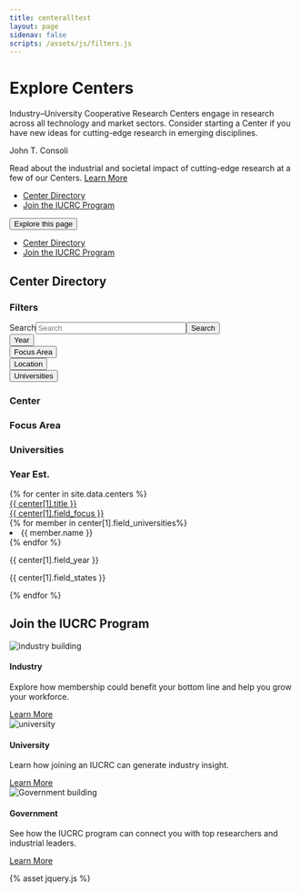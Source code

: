 ```yaml
---
title: centeralltest
layout: page
sidenav: false
scripts: /assets/js/filters.js
---
```


<div class="hero">
  <div id="interiorCarousel" class="carousel slide carousel--interior" data-ride="carousel" data-pause="false" data-interval="false">
    <div class="carousel-inner">
      <div class="carousel-item active">
        <div class="container">
          <div class="carousel__bg" style="background-image: url('/sites/default/files/2020-03/vr.jpg');"></div>
          <div class="carousel__content carousel__content--slant">
            <div class="carousel__text-cta">
              <h1>Explore Centers</h1>
              <p class="carousel__subtitle">Industry–University Cooperative Research Centers engage in research across all technology and market sectors. Consider starting a Center if you have new ideas for cutting-edge research in emerging disciplines.</p>
            </div>
          </div>
        </div>
        <div class="credit__wrapper">
          <p class="credit">John T. Consoli</p>
        </div>
      </div>
    </div>
  </div>
</div>
<div id="interiorCarouselText" class="carousel slide carousel--text carousel--interior" data-ride="carousel" data-pause="false" data-interval="false">
  <div class="carousel-inner">
    <div class="carousel-item active">
      <div class="container">
        <div class="carousel__content">
          <div class="carousel__text-cta">
            <p class="carousel__featured">               
              Read about the industrial and societal impact of cutting-edge research at a few of our Centers.
              <a class="usa-button btn-tertiary" href="/centers/achievements">Learn More</a>
            </p>
          </div>
        </div>
      </div>
    </div>
  </div>
</div>
<div class="stickybits-wrapper">
  <div class="secondary-nav" style="position: sticky;">
    <div class="container">
      <div class="secondary-nav__scrollspy">
        <ul class="nav">
          <li class="nav-item">
            <!-- INTEGRATOR: the href below should match that of the associated heading in the content block -->
            <a class="nav-link" href="#center-directory">Center Directory</a>
          </li>
          <li class="nav-item">
            <!-- INTEGRATOR: the href below should match that of the associated heading in the content block -->
            <a class="nav-link" href="#join-the-iucrc-program">Join the IUCRC Program</a>
          </li>
        </ul>
      </div>
      <div class="dropdown">
        <button class="dropdown-toggle" type="button" id="secondaryNavDropdown" data-toggle="dropdown" aria-haspopup="true" aria-expanded="false">Explore this page</button>
        <div class="dropdown-menu" aria-labelledby="secondaryNavDropdown">
          <ul class="nav">
            <li class="nav-item">
              <!-- INTEGRATOR: the href below should match that of the associated heading in the content block -->
              <a class="nav-link" href="#center-directory">Center Directory</a>
            </li>
            <li class="nav-item">
              <!-- INTEGRATOR: the href below should match that of the associated heading in the content block -->
              <a class="nav-link" href="#join-the-iucrc-program">Join the IUCRC Program</a>
            </li>
          </ul>
        </div>
      </div>
    </div>
  </div>
  <dir></dir>
  <div class="filters">
    <div class="container">
      <h2 id="center-directory"><span class="highlight">Center Directory</span></h2>
      <div class="filters__active">
        <ul>
        </ul>
      </div>
      <div class="row filters__row">
        <div class="col-12 col-lg-3">
          <div class="filters__sidebar">
            <form class=" ">
              <h3>Filters</h3>
              <div class=" usa-label">
                <div class="usa-search usa-search--small" role="search"><label class="usa-sr-only" for="search-field-small">Search</label><input type="text" id="search-fulltext" name="search_api_fulltext" value="" size="30" maxlength="128" class=" usa-input" placeholder="Search"><button class="usa-button" type="submit"><span class="usa-sr-only">Search</span></button></div>
              </div>
              <div class="usa-accordion">
                <div class="filters__section">
                  <button class="usa-accordion__button" aria-expanded="false" aria-controls="section2">Year</button>
                  <div class="usa-accordion__content" id="section2" hidden="">
                    <div class=" usa-label after">
                      <label for="edit-field-year" class="usa-label control-label">After</label>
                      <input type="text" id="edit-field-year" name="field_year" value="" size="30" maxlength="128" class=" usa-input">
                    </div>
                    <div class=" usa-label before">
                      <label for="edit-field-year-1" class="usa-label control-label">Before</label>
                      <input  type="text" id="edit-field-year-1" name="field_year_1" value="" size="30" maxlength="128" class=" usa-input">
                    </div>
                  </div>
                </div>
              </div>
              <div class="usa-accordion">
                <div class="filters__section">
                  <button class="usa-accordion__button" aria-expanded="false" aria-controls="section4">Focus Area</button>
                  <div class="usa-accordion__content usa-accordion__content--scrollable" id="section4" hidden="">
                    <fieldset data-drupal-selector="edit-field-focus" id="edit-field-focus--wrapper" class="fieldgroup      usa-fieldset">
                      <legend class="usa-legend">
                        <span class="usa-sr-only fieldset-legend">Focus</span>
                      </legend>
                      <div class="fieldset-wrapper">
                        <div id="edit-field-focus" class=" "><div class="">
                          <div class=" usa-label      checkbox">
                            <input data-drupal-selector="edit-field-focus-1" type="checkbox" id="edit-field-focus-1" name="field_focus[1]" value="1" class=" usa-checkbox__input advanced-electronics">
                            <label for="edit-field-focus-1" class="usa-checkbox__label control-label option">Advanced Electronics</label>
                          </div>
                          <div class=" usa-label      checkbox">
                            <input data-drupal-selector="edit-field-focus-2" type="checkbox" id="edit-field-focus-2" name="field_focus[2]" value="2" class=" usa-checkbox__input advanced-manufacturing">
                            <label for="edit-field-focus-2" class="usa-checkbox__label control-label option">Advanced Manufacturing</label>
                          </div>
                          <div class=" usa-label      checkbox">
                            <input data-drupal-selector="edit-field-focus-3" type="checkbox" id="edit-field-focus-3" name="field_focus[3]" value="3" class=" usa-checkbox__input advanced-materials">
                            <label for="edit-field-focus-3" class="usa-checkbox__label control-label option">Advanced Materials</label>
                          </div>
                          <div class=" usa-label      checkbox">
                            <input data-drupal-selector="edit-field-focus-4" type="checkbox" id="edit-field-focus-4" name="field_focus[4]" value="4" class=" usa-checkbox__input biotechnology">
                            <label for="edit-field-focus-4" class="usa-checkbox__label control-label option">Biotechnology</label>
                          </div>
                          <div class=" usa-label      checkbox">
                            <input data-drupal-selector="edit-field-focus-5" type="checkbox" id="edit-field-focus-5" name="field_focus[5]" value="5" class=" usa-checkbox__input civil-infrastructure-systems">
                            <label for="edit-field-focus-5" class="usa-checkbox__label control-label option">Civil Infrastructure Systems</label>
                          </div>
                          <div class=" usa-label      checkbox">
                            <input data-drupal-selector="edit-field-focus-6" type="checkbox" id="edit-field-focus-6" name="field_focus[6]" value="6" class=" usa-checkbox__input energy-and-environment">
                            <label for="edit-field-focus-6" class="usa-checkbox__label control-label option">Energy and Environment</label>
                          </div>
                          <div class=" usa-label      checkbox">
                            <input data-drupal-selector="edit-field-focus-7" type="checkbox" id="edit-field-focus-7" name="field_focus[7]" value="7" class=" usa-checkbox__input health-and-safety">
                            <label for="edit-field-focus-7" class="usa-checkbox__label control-label option">Health and Safety</label>
                          </div>
                          <div class=" usa-label      checkbox">
                            <input data-drupal-selector="edit-field-focus-8" type="checkbox" id="edit-field-focus-8" name="field_focus[8]" value="8" class=" usa-checkbox__input in,-communication-and-computing">
                            <label for="edit-field-focus-8" class="usa-checkbox__label control-label option">In, Communication and Computing</label>
                          </div>
                          <div class=" usa-label      checkbox">
                            <input data-drupal-selector="edit-field-focus-9" type="checkbox" id="edit-field-focus-9" name="field_focus[9]" value="9" class=" usa-checkbox__input sensing-and-in">
                            <label for="edit-field-focus-9" class="usa-checkbox__label control-label option">Sensing and In Systems</label>
                          </div>
                          <div class=" usa-label      checkbox">
                            <input data-drupal-selector="edit-field-focus-10" type="checkbox" id="edit-field-focus-10" name="field_focus[10]" value="10" class=" usa-checkbox__input system-design-and-simulation">
                            <label for="edit-field-focus-10" class="usa-checkbox__label control-label option">System Design and Simulation</label>
                          </div>
                        </div>
                      </div>
                    </div>
                  </fieldset>
                </div>
              </div>
            </div>
            <div class="usa-accordion">
              <div class="filters__section">
                <button class="usa-accordion__button" aria-expanded="false" aria-controls="section5">Location</button>
                <div class="usa-accordion__content usa-accordion__content--scrollable" id="section5" hidden="">
                  <fieldset data-drupal-selector="edit-field-states" id="edit-field-states--wrapper" class="fieldgroup      usa-fieldset">
                    <legend class="usa-legend">
                      <span class="usa-sr-only fieldset-legend">States</span>
                    </legend>
                    <div class="fieldset-wrapper">
                      <div id="edit-field-states" class=" "><div class="">
                        <div class=" usa-label      checkbox">
                          <input data-drupal-selector="edit-field-states-280" type="checkbox" id="edit-field-states-280" name="field_states[280]" value="280" class=" usa-checkbox__input ak">
                          <label for="edit-field-states-280" class="usa-checkbox__label control-label option">AK</label>
                        </div>
                        <div class=" usa-label      checkbox">
                          <input data-drupal-selector="edit-field-states-229" type="checkbox" id="edit-field-states-229" name="field_states[229]" value="229" class=" usa-checkbox__input al">
                          <label for="edit-field-states-229" class="usa-checkbox__label control-label option">AL</label>
                        </div>
                        <div class=" usa-label      checkbox">
                          <input data-drupal-selector="edit-field-states-281" type="checkbox" id="edit-field-states-281" name="field_states[281]" value="281" class=" usa-checkbox__input ar">
                          <label for="edit-field-states-281" class="usa-checkbox__label control-label option">AR</label>
                        </div>
                        <div class=" usa-label      checkbox">
                          <input data-drupal-selector="edit-field-states-231" type="checkbox" id="edit-field-states-231" name="field_states[231]" value="231" class=" usa-checkbox__input az">
                          <label for="edit-field-states-231" class="usa-checkbox__label control-label option">AZ</label>
                        </div>
                        <div class=" usa-label      checkbox">
                          <input data-drupal-selector="edit-field-states-233" type="checkbox" id="edit-field-states-233" name="field_states[233]" value="233" class=" usa-checkbox__input ca">
                          <label for="edit-field-states-233" class="usa-checkbox__label control-label option">CA</label>
                        </div>
                        <div class=" usa-label      checkbox">
                          <input data-drupal-selector="edit-field-states-234" type="checkbox" id="edit-field-states-234" name="field_states[234]" value="234" class=" usa-checkbox__input co">
                          <label for="edit-field-states-234" class="usa-checkbox__label control-label option">CO</label>
                        </div>
                        <div class=" usa-label      checkbox">
                          <input data-drupal-selector="edit-field-states-282" type="checkbox" id="edit-field-states-282" name="field_states[282]" value="282" class=" usa-checkbox__input ct">
                          <label for="edit-field-states-282" class="usa-checkbox__label control-label option">CT</label>
                        </div>
                        <div class=" usa-label      checkbox">
                          <input data-drupal-selector="edit-field-states-283" type="checkbox" id="edit-field-states-283" name="field_states[283]" value="283" class=" usa-checkbox__input dc">
                          <label for="edit-field-states-283" class="usa-checkbox__label control-label option">DC</label>
                        </div>
                        <div class=" usa-label      checkbox">
                          <input data-drupal-selector="edit-field-states-236" type="checkbox" id="edit-field-states-236" name="field_states[236]" value="236" class=" usa-checkbox__input de">
                          <label for="edit-field-states-236" class="usa-checkbox__label control-label option">DE</label>
                        </div>
                        <div class=" usa-label      checkbox">
                          <input data-drupal-selector="edit-field-states-237" type="checkbox" id="edit-field-states-237" name="field_states[237]" value="237" class=" usa-checkbox__input fl">
                          <label for="edit-field-states-237" class="usa-checkbox__label control-label option">FL</label>
                        </div>
                        <div class=" usa-label      checkbox">
                          <input data-drupal-selector="edit-field-states-238" type="checkbox" id="edit-field-states-238" name="field_states[238]" value="238" class=" usa-checkbox__input ga">
                          <label for="edit-field-states-238" class="usa-checkbox__label control-label option">GA</label>
                        </div>
                        <div class=" usa-label      checkbox">
                          <input data-drupal-selector="edit-field-states-239" type="checkbox" id="edit-field-states-239" name="field_states[239]" value="239" class=" usa-checkbox__input hi">
                          <label for="edit-field-states-239" class="usa-checkbox__label control-label option">HI</label>
                        </div>
                        <div class=" usa-label      checkbox">
                          <input data-drupal-selector="edit-field-states-243" type="checkbox" id="edit-field-states-243" name="field_states[243]" value="243" class=" usa-checkbox__input ia">
                          <label for="edit-field-states-243" class="usa-checkbox__label control-label option">IA</label>
                        </div>
                        <div class=" usa-label      checkbox">
                          <input data-drupal-selector="edit-field-states-240" type="checkbox" id="edit-field-states-240" name="field_states[240]" value="240" class=" usa-checkbox__input id">
                          <label for="edit-field-states-240" class="usa-checkbox__label control-label option">ID</label>
                        </div>
                        <div class=" usa-label      checkbox">
                          <input data-drupal-selector="edit-field-states-241" type="checkbox" id="edit-field-states-241" name="field_states[241]" value="241" class=" usa-checkbox__input il">
                          <label for="edit-field-states-241" class="usa-checkbox__label control-label option">IL</label>
                        </div>
                        <div class=" usa-label      checkbox">
                          <input data-drupal-selector="edit-field-states-242" type="checkbox" id="edit-field-states-242" name="field_states[242]" value="242" class=" usa-checkbox__input in">
                          <label for="edit-field-states-242" class="usa-checkbox__label control-label option">IN</label>
                        </div>
                        <div class=" usa-label      checkbox">
                          <input data-drupal-selector="edit-field-states-244" type="checkbox" id="edit-field-states-244" name="field_states[244]" value="244" class=" usa-checkbox__input ks">
                          <label for="edit-field-states-244" class="usa-checkbox__label control-label option">KS</label>
                        </div>
                        <div class=" usa-label      checkbox">
                          <input data-drupal-selector="edit-field-states-245" type="checkbox" id="edit-field-states-245" name="field_states[245]" value="245" class=" usa-checkbox__input ky">
                          <label for="edit-field-states-245" class="usa-checkbox__label control-label option">KY</label>
                        </div>
                        <div class=" usa-label      checkbox">
                          <input data-drupal-selector="edit-field-states-246" type="checkbox" id="edit-field-states-246" name="field_states[246]" value="246" class=" usa-checkbox__input la">
                          <label for="edit-field-states-246" class="usa-checkbox__label control-label option">LA</label>
                        </div>
                        <div class=" usa-label      checkbox">
                          <input data-drupal-selector="edit-field-states-249" type="checkbox" id="edit-field-states-249" name="field_states[249]" value="249" class=" usa-checkbox__input ma">
                          <label for="edit-field-states-249" class="usa-checkbox__label control-label option">MA</label>
                        </div>
                        <div class=" usa-label      checkbox">
                          <input data-drupal-selector="edit-field-states-248" type="checkbox" id="edit-field-states-248" name="field_states[248]" value="248" class=" usa-checkbox__input md">
                          <label for="edit-field-states-248" class="usa-checkbox__label control-label option">MD</label>
                        </div>
                        <div class=" usa-label      checkbox">
                          <input data-drupal-selector="edit-field-states-247" type="checkbox" id="edit-field-states-247" name="field_states[247]" value="247" class=" usa-checkbox__input me">
                          <label for="edit-field-states-247" class="usa-checkbox__label control-label option">ME</label>
                        </div>
                        <div class=" usa-label      checkbox">
                          <input data-drupal-selector="edit-field-states-250" type="checkbox" id="edit-field-states-250" name="field_states[250]" value="250" class=" usa-checkbox__input mi">
                          <label for="edit-field-states-250" class="usa-checkbox__label control-label option">MI</label>
                        </div>
                        <div class=" usa-label      checkbox">
                          <input data-drupal-selector="edit-field-states-251" type="checkbox" id="edit-field-states-251" name="field_states[251]" value="251" class=" usa-checkbox__input mn">
                          <label for="edit-field-states-251" class="usa-checkbox__label control-label option">MN</label>
                        </div>
                        <div class=" usa-label      checkbox">
                          <input data-drupal-selector="edit-field-states-253" type="checkbox" id="edit-field-states-253" name="field_states[253]" value="253" class=" usa-checkbox__input mo">
                          <label for="edit-field-states-253" class="usa-checkbox__label control-label option">MO</label>
                        </div>
                        <div class=" usa-label      checkbox">
                          <input data-drupal-selector="edit-field-states-252" type="checkbox" id="edit-field-states-252" name="field_states[252]" value="252" class=" usa-checkbox__input ms">
                          <label for="edit-field-states-252" class="usa-checkbox__label control-label option">MS</label>
                        </div>
                        <div class=" usa-label      checkbox">
                          <input data-drupal-selector="edit-field-states-254" type="checkbox" id="edit-field-states-254" name="field_states[254]" value="254" class=" usa-checkbox__input mt">
                          <label for="edit-field-states-254" class="usa-checkbox__label control-label option">MT</label>
                        </div>
                        <div class=" usa-label      checkbox">
                          <input data-drupal-selector="edit-field-states-261" type="checkbox" id="edit-field-states-261" name="field_states[261]" value="261" class=" usa-checkbox__input nc">
                          <label for="edit-field-states-261" class="usa-checkbox__label control-label option">NC</label>
                        </div>
                        <div class=" usa-label      checkbox">
                          <input data-drupal-selector="edit-field-states-262" type="checkbox" id="edit-field-states-262" name="field_states[262]" value="262" class=" usa-checkbox__input nd">
                          <label for="edit-field-states-262" class="usa-checkbox__label control-label option">ND</label>
                        </div>
                        <div class=" usa-label      checkbox">
                          <input data-drupal-selector="edit-field-states-255" type="checkbox" id="edit-field-states-255" name="field_states[255]" value="255" class=" usa-checkbox__input ne">
                          <label for="edit-field-states-255" class="usa-checkbox__label control-label option">NE</label>
                        </div>
                        <div class=" usa-label      checkbox">
                          <input data-drupal-selector="edit-field-states-257" type="checkbox" id="edit-field-states-257" name="field_states[257]" value="257" class=" usa-checkbox__input nh">
                          <label for="edit-field-states-257" class="usa-checkbox__label control-label option">NH</label>
                        </div>
                        <div class=" usa-label      checkbox">
                          <input data-drupal-selector="edit-field-states-258" type="checkbox" id="edit-field-states-258" name="field_states[258]" value="258" class=" usa-checkbox__input nj">
                          <label for="edit-field-states-258" class="usa-checkbox__label control-label option">NJ</label>
                        </div>
                        <div class=" usa-label      checkbox">
                          <input data-drupal-selector="edit-field-states-259" type="checkbox" id="edit-field-states-259" name="field_states[259]" value="259" class=" usa-checkbox__input nm">
                          <label for="edit-field-states-259" class="usa-checkbox__label control-label option">NM</label>
                        </div>
                        <div class=" usa-label      checkbox">
                          <input data-drupal-selector="edit-field-states-256" type="checkbox" id="edit-field-states-256" name="field_states[256]" value="256" class=" usa-checkbox__input nv">
                          <label for="edit-field-states-256" class="usa-checkbox__label control-label option">NV</label>
                        </div>
                        <div class=" usa-label      checkbox">
                          <input data-drupal-selector="edit-field-states-260" type="checkbox" id="edit-field-states-260" name="field_states[260]" value="260" class=" usa-checkbox__input ny">
                          <label for="edit-field-states-260" class="usa-checkbox__label control-label option">NY</label>
                        </div>
                        <div class=" usa-label      checkbox">
                          <input data-drupal-selector="edit-field-states-263" type="checkbox" id="edit-field-states-263" name="field_states[263]" value="263" class=" usa-checkbox__input oh">
                          <label for="edit-field-states-263" class="usa-checkbox__label control-label option">OH</label>
                        </div>
                        <div class=" usa-label      checkbox">
                          <input data-drupal-selector="edit-field-states-264" type="checkbox" id="edit-field-states-264" name="field_states[264]" value="264" class=" usa-checkbox__input ok">
                          <label for="edit-field-states-264" class="usa-checkbox__label control-label option">OK</label>
                        </div>
                        <div class=" usa-label      checkbox">
                          <input data-drupal-selector="edit-field-states-265" type="checkbox" id="edit-field-states-265" name="field_states[265]" value="265" class=" usa-checkbox__input or">
                          <label for="edit-field-states-265" class="usa-checkbox__label control-label option">OR</label>
                        </div>
                        <div class=" usa-label      checkbox">
                          <input data-drupal-selector="edit-field-states-266" type="checkbox" id="edit-field-states-266" name="field_states[266]" value="266" class=" usa-checkbox__input pa">
                          <label for="edit-field-states-266" class="usa-checkbox__label control-label option">PA</label>
                        </div>
                        <div class=" usa-label      checkbox">
                          <input data-drupal-selector="edit-field-states-267" type="checkbox" id="edit-field-states-267" name="field_states[267]" value="267" class=" usa-checkbox__input ri">
                          <label for="edit-field-states-267" class="usa-checkbox__label control-label option">RI</label>
                        </div>
                        <div class=" usa-label      checkbox">
                          <input data-drupal-selector="edit-field-states-268" type="checkbox" id="edit-field-states-268" name="field_states[268]" value="268" class=" usa-checkbox__input sc">
                          <label for="edit-field-states-268" class="usa-checkbox__label control-label option">SC</label>
                        </div>
                        <div class=" usa-label      checkbox">
                          <input data-drupal-selector="edit-field-states-269" type="checkbox" id="edit-field-states-269" name="field_states[269]" value="269" class=" usa-checkbox__input sd">
                          <label for="edit-field-states-269" class="usa-checkbox__label control-label option">SD</label>
                        </div>
                        <div class=" usa-label      checkbox">
                          <input data-drupal-selector="edit-field-states-270" type="checkbox" id="edit-field-states-270" name="field_states[270]" value="270" class=" usa-checkbox__input tn">
                          <label for="edit-field-states-270" class="usa-checkbox__label control-label option">TN</label>
                        </div>
                        <div class=" usa-label      checkbox">
                          <input data-drupal-selector="edit-field-states-271" type="checkbox" id="edit-field-states-271" name="field_states[271]" value="271" class=" usa-checkbox__input tx">
                          <label for="edit-field-states-271" class="usa-checkbox__label control-label option">TX</label>
                        </div>
                        <div class=" usa-label      checkbox">
                          <input data-drupal-selector="edit-field-states-272" type="checkbox" id="edit-field-states-272" name="field_states[272]" value="272" class=" usa-checkbox__input ut">
                          <label for="edit-field-states-272" class="usa-checkbox__label control-label option">UT</label>
                        </div>
                        <div class=" usa-label      checkbox">
                          <input data-drupal-selector="edit-field-states-274" type="checkbox" id="edit-field-states-274" name="field_states[274]" value="274" class=" usa-checkbox__input va">
                          <label for="edit-field-states-274" class="usa-checkbox__label control-label option">VA</label>
                        </div>
                        <div class=" usa-label      checkbox">
                          <input data-drupal-selector="edit-field-states-273" type="checkbox" id="edit-field-states-273" name="field_states[273]" value="273" class=" usa-checkbox__input vt">
                          <label for="edit-field-states-273" class="usa-checkbox__label control-label option">VT</label>
                        </div>
                        <div class=" usa-label      checkbox">
                          <input data-drupal-selector="edit-field-states-275" type="checkbox" id="edit-field-states-275" name="field_states[275]" value="275" class=" usa-checkbox__input wa">
                          <label for="edit-field-states-275" class="usa-checkbox__label control-label option">WA</label>
                        </div>
                        <div class=" usa-label      checkbox">
                          <input data-drupal-selector="edit-field-states-277" type="checkbox" id="edit-field-states-277" name="field_states[277]" value="277" class=" usa-checkbox__input wi">
                          <label for="edit-field-states-277" class="usa-checkbox__label control-label option">WI</label>
                        </div>
                        <div class=" usa-label      checkbox">
                          <input data-drupal-selector="edit-field-states-276" type="checkbox" id="edit-field-states-276" name="field_states[276]" value="276" class=" usa-checkbox__input wv">
                          <label for="edit-field-states-276" class="usa-checkbox__label control-label option">WV</label>
                        </div>
                        <div class=" usa-label  checkbox">
                          <input type="checkbox" name="wyoming" class="usa-checkbox__input wy">
                          <label for="edit-field-states-278" class="usa-checkbox__label control-label option">WY</label>
                        </div>
                      </div>
                    </div>
                  </div>
                </fieldset>
              </div>
            </div>
          </div>
          <div class="usa-accordion">
            <div class="filters__section">
              <button class="usa-accordion__button" aria-expanded="false" aria-controls="section6">Universities</button>
              <div class="usa-accordion__content usa-accordion__content--scrollable" id="section6" hidden="">
                <fieldset data-drupal-selector="edit-field-universities" id="edit-field-universities--wrapper" class="fieldgroup      usa-fieldset">
                  <legend class="usa-legend">
                    <span class="usa-sr-only fieldset-legend">Universities</span>
                  </legend>
                  <div class="fieldset-wrapper">
                    <div id="edit-field-universities" class=" "><div class="">
                      <div class=" usa-label      checkbox">
                        <input data-drupal-selector="edit-field-universities-11" type="checkbox" id="edit-field-universities-11" name="field_universities[11]" value="11" class=" usa-checkbox__input arizona-state-university">
                        <label for="edit-field-universities-11" class="usa-checkbox__label control-label option">Arizona State University</label>
                      </div>
                      <div class=" usa-label      checkbox">
                        <input data-drupal-selector="edit-field-universities-12" type="checkbox" id="edit-field-universities-12" name="field_universities[12]" value="12" class=" usa-checkbox__input auburn-university">
                        <label for="edit-field-universities-12" class="usa-checkbox__label control-label option">Auburn University</label>
                      </div>
                      <div class=" usa-label      checkbox">
                        <input data-drupal-selector="edit-field-universities-13" type="checkbox" id="edit-field-universities-13" name="field_universities[13]" value="13" class=" usa-checkbox__input ball-state-university">
                        <label for="edit-field-universities-13" class="usa-checkbox__label control-label option">Ball State University</label>
                      </div>
                      <div class=" usa-label      checkbox">
                        <input data-drupal-selector="edit-field-universities-14" type="checkbox" id="edit-field-universities-14" name="field_universities[14]" value="14" class=" usa-checkbox__input binghamton-university">
                        <label for="edit-field-universities-14" class="usa-checkbox__label control-label option">Binghamton University</label>
                      </div>
                      <div class=" usa-label      checkbox">
                        <input data-drupal-selector="edit-field-universities-15" type="checkbox" id="edit-field-universities-15" name="field_universities[15]" value="15" class=" usa-checkbox__input boston-university">
                        <label for="edit-field-universities-15" class="usa-checkbox__label control-label option">Boston University</label>
                      </div>
                      <div class=" usa-label      checkbox">
                        <input data-drupal-selector="edit-field-universities-16" type="checkbox" id="edit-field-universities-16" name="field_universities[16]" value="16" class=" usa-checkbox__input brigham-young-university">
                        <label for="edit-field-universities-16" class="usa-checkbox__label control-label option">Brigham Young University</label>
                      </div>
                      <div class=" usa-label      checkbox">
                        <input data-drupal-selector="edit-field-universities-17" type="checkbox" id="edit-field-universities-17" name="field_universities[17]" value="17" class=" usa-checkbox__input california-institute-of-technology">
                        <label for="edit-field-universities-17" class="usa-checkbox__label control-label option">California Institute of Technology</label>
                      </div>
                      <div class=" usa-label      checkbox">
                        <input data-drupal-selector="edit-field-universities-18" type="checkbox" id="edit-field-universities-18" name="field_universities[18]" value="18" class=" usa-checkbox__input catholic-university-of-america">
                        <label for="edit-field-universities-18" class="usa-checkbox__label control-label option">Catholic University of America</label>
                      </div>
                      <div class=" usa-label      checkbox">
                        <input data-drupal-selector="edit-field-universities-19" type="checkbox" id="edit-field-universities-19" name="field_universities[19]" value="19" class=" usa-checkbox__input children's-hospital-of-philadelphia">
                        <label for="edit-field-universities-19" class="usa-checkbox__label control-label option">Children's Hospital of Philadelphia</label>
                      </div>
                      <div class=" usa-label      checkbox">
                        <input data-drupal-selector="edit-field-universities-20" type="checkbox" id="edit-field-universities-20" name="field_universities[20]" value="20" class=" usa-checkbox__input city-college-of-new-york">
                        <label for="edit-field-universities-20" class="usa-checkbox__label control-label option">City College of New York</label>
                      </div>
                      <div class=" usa-label      checkbox">
                        <input data-drupal-selector="edit-field-universities-21" type="checkbox" id="edit-field-universities-21" name="field_universities[21]" value="21" class=" usa-checkbox__input clarkson-university">
                        <label for="edit-field-universities-21" class="usa-checkbox__label control-label option">Clarkson University</label>
                      </div>
                      <div class=" usa-label      checkbox">
                        <input data-drupal-selector="edit-field-universities-22" type="checkbox" id="edit-field-universities-22" name="field_universities[22]" value="22" class=" usa-checkbox__input clemson-university">
                        <label for="edit-field-universities-22" class="usa-checkbox__label control-label option">Clemson University</label>
                      </div>
                      <div class=" usa-label      checkbox">
                        <input data-drupal-selector="edit-field-universities-23" type="checkbox" id="edit-field-universities-23" name="field_universities[23]" value="23" class=" usa-checkbox__input colorado-school-of-mines">
                        <label for="edit-field-universities-23" class="usa-checkbox__label control-label option">Colorado School of Mines</label>
                      </div>
                      <div class=" usa-label      checkbox">
                        <input data-drupal-selector="edit-field-universities-24" type="checkbox" id="edit-field-universities-24" name="field_universities[24]" value="24" class=" usa-checkbox__input colorado-state-university">
                        <label for="edit-field-universities-24" class="usa-checkbox__label control-label option">Colorado State University</label>
                      </div>
                      <div class=" usa-label      checkbox">
                        <input data-drupal-selector="edit-field-universities-25" type="checkbox" id="edit-field-universities-25" name="field_universities[25]" value="25" class=" usa-checkbox__input columbia-university">
                        <label for="edit-field-universities-25" class="usa-checkbox__label control-label option">Columbia University</label>
                      </div>
                      <div class=" usa-label      checkbox">
                        <input data-drupal-selector="edit-field-universities-26" type="checkbox" id="edit-field-universities-26" name="field_universities[26]" value="26" class=" usa-checkbox__input cornell-university">
                        <label for="edit-field-universities-26" class="usa-checkbox__label control-label option">Cornell University</label>
                      </div>
                      <div class=" usa-label      checkbox">
                        <input data-drupal-selector="edit-field-universities-27" type="checkbox" id="edit-field-universities-27" name="field_universities[27]" value="27" class=" usa-checkbox__input dartmouth-university">
                        <label for="edit-field-universities-27" class="usa-checkbox__label control-label option">Dartmouth University</label>
                      </div>
                      <div class=" usa-label      checkbox">
                        <input data-drupal-selector="edit-field-universities-28" type="checkbox" id="edit-field-universities-28" name="field_universities[28]" value="28" class=" usa-checkbox__input drexel-university">
                        <label for="edit-field-universities-28" class="usa-checkbox__label control-label option">Drexel University</label>
                      </div>
                      <div class=" usa-label      checkbox">
                        <input data-drupal-selector="edit-field-universities-29" type="checkbox" id="edit-field-universities-29" name="field_universities[29]" value="29" class=" usa-checkbox__input dubna-international-university">
                        <label for="edit-field-universities-29" class="usa-checkbox__label control-label option">Dubna International University</label>
                      </div>
                      <div class=" usa-label      checkbox">
                        <input data-drupal-selector="edit-field-universities-30" type="checkbox" id="edit-field-universities-30" name="field_universities[30]" value="30" class=" usa-checkbox__input duke-university">
                        <label for="edit-field-universities-30" class="usa-checkbox__label control-label option">Duke University</label>
                      </div>
                      <div class=" usa-label      checkbox">
                        <input data-drupal-selector="edit-field-universities-31" type="checkbox" id="edit-field-universities-31" name="field_universities[31]" value="31" class=" usa-checkbox__input florida-atlantic-university">
                        <label for="edit-field-universities-31" class="usa-checkbox__label control-label option">Florida Atlantic University</label>
                      </div>
                      <div class=" usa-label      checkbox">
                        <input data-drupal-selector="edit-field-universities-32" type="checkbox" id="edit-field-universities-32" name="field_universities[32]" value="32" class=" usa-checkbox__input florida-international-university">
                        <label for="edit-field-universities-32" class="usa-checkbox__label control-label option">Florida International University</label>
                      </div>
                      <div class=" usa-label      checkbox">
                        <input data-drupal-selector="edit-field-universities-33" type="checkbox" id="edit-field-universities-33" name="field_universities[33]" value="33" class=" usa-checkbox__input george-mason-university">
                        <label for="edit-field-universities-33" class="usa-checkbox__label control-label option">George Mason University</label>
                      </div>
                      <div class=" usa-label      checkbox">
                        <input data-drupal-selector="edit-field-universities-35" type="checkbox" id="edit-field-universities-35" name="field_universities[35]" value="35" class=" usa-checkbox__input georgetown-university">
                        <label for="edit-field-universities-35" class="usa-checkbox__label control-label option">Georgetown University</label>
                      </div>
                      <div class=" usa-label      checkbox">
                        <input data-drupal-selector="edit-field-universities-34" type="checkbox" id="edit-field-universities-34" name="field_universities[34]" value="34" class=" usa-checkbox__input george-washington-university">
                        <label for="edit-field-universities-34" class="usa-checkbox__label control-label option">George Washington University</label>
                      </div>
                      <div class=" usa-label      checkbox">
                        <input data-drupal-selector="edit-field-universities-36" type="checkbox" id="edit-field-universities-36" name="field_universities[36]" value="36" class=" usa-checkbox__input georgia-institute-of-technology">
                        <label for="edit-field-universities-36" class="usa-checkbox__label control-label option">Georgia Institute of Technology</label>
                      </div>
                      <div class=" usa-label      checkbox">
                        <input data-drupal-selector="edit-field-universities-37" type="checkbox" id="edit-field-universities-37" name="field_universities[37]" value="37" class=" usa-checkbox__input harvard-university">
                        <label for="edit-field-universities-37" class="usa-checkbox__label control-label option">Harvard University</label>
                      </div>
                      <div class=" usa-label      checkbox">
                        <input data-drupal-selector="edit-field-universities-38" type="checkbox" id="edit-field-universities-38" name="field_universities[38]" value="38" class=" usa-checkbox__input howard-university">
                        <label for="edit-field-universities-38" class="usa-checkbox__label control-label option">Howard University</label>
                      </div>
                      <div class=" usa-label      checkbox">
                        <input data-drupal-selector="edit-field-universities-39" type="checkbox" id="edit-field-universities-39" name="field_universities[39]" value="39" class=" usa-checkbox__input indiana-university">
                        <label for="edit-field-universities-39" class="usa-checkbox__label control-label option">Indiana University</label>
                      </div>
                      <div class=" usa-label      checkbox">
                        <input data-drupal-selector="edit-field-universities-40" type="checkbox" id="edit-field-universities-40" name="field_universities[40]" value="40" class=" usa-checkbox__input iowa-state-university">
                        <label for="edit-field-universities-40" class="usa-checkbox__label control-label option">Iowa State University</label>
                      </div>
                      <div class=" usa-label      checkbox">
                        <input data-drupal-selector="edit-field-universities-41" type="checkbox" id="edit-field-universities-41" name="field_universities[41]" value="41" class=" usa-checkbox__input johns-hopkins-university">
                        <label for="edit-field-universities-41" class="usa-checkbox__label control-label option">Johns Hopkins University</label>
                      </div>
                      <div class=" usa-label      checkbox">
                        <input data-drupal-selector="edit-field-universities-42" type="checkbox" id="edit-field-universities-42" name="field_universities[42]" value="42" class=" usa-checkbox__input kansas-state-university">
                        <label for="edit-field-universities-42" class="usa-checkbox__label control-label option">Kansas State University</label>
                      </div>
                      <div class=" usa-label      checkbox">
                        <input data-drupal-selector="edit-field-universities-43" type="checkbox" id="edit-field-universities-43" name="field_universities[43]" value="43" class=" usa-checkbox__input katholieke-universiteit-leuven">
                        <label for="edit-field-universities-43" class="usa-checkbox__label control-label option">Katholieke Universiteit Leuven</label>
                      </div>
                      <div class=" usa-label      checkbox">
                        <input data-drupal-selector="edit-field-universities-44" type="checkbox" id="edit-field-universities-44" name="field_universities[44]" value="44" class=" usa-checkbox__input lehigh-university">
                        <label for="edit-field-universities-44" class="usa-checkbox__label control-label option">Lehigh University</label>
                      </div>
                      <div class=" usa-label      checkbox">
                        <input data-drupal-selector="edit-field-universities-45" type="checkbox" id="edit-field-universities-45" name="field_universities[45]" value="45" class=" usa-checkbox__input marquette-university">
                        <label for="edit-field-universities-45" class="usa-checkbox__label control-label option">Marquette University</label>
                      </div>
                      <div class=" usa-label      checkbox">
                        <input data-drupal-selector="edit-field-universities-46" type="checkbox" id="edit-field-universities-46" name="field_universities[46]" value="46" class=" usa-checkbox__input michigan-state-university">
                        <label for="edit-field-universities-46" class="usa-checkbox__label control-label option">Michigan State University</label>
                      </div>
                      <div class=" usa-label      checkbox">
                        <input data-drupal-selector="edit-field-universities-47" type="checkbox" id="edit-field-universities-47" name="field_universities[47]" value="47" class=" usa-checkbox__input michigan-technological-university">
                        <label for="edit-field-universities-47" class="usa-checkbox__label control-label option">Michigan Technological University</label>
                      </div>
                      <div class=" usa-label      checkbox">
                        <input data-drupal-selector="edit-field-universities-48" type="checkbox" id="edit-field-universities-48" name="field_universities[48]" value="48" class=" usa-checkbox__input missouri-university-of-science-&amp;amp;-technology">
                        <label for="edit-field-universities-48" class="usa-checkbox__label control-label option">Missouri University of Science &amp; Technology</label>
                      </div>
                      <div class=" usa-label      checkbox">
                        <input data-drupal-selector="edit-field-universities-49" type="checkbox" id="edit-field-universities-49" name="field_universities[49]" value="49" class=" usa-checkbox__input new-jersey-institute-of-technology">
                        <label for="edit-field-universities-49" class="usa-checkbox__label control-label option">New Jersey Institute of Technology</label>
                      </div>
                      <div class=" usa-label      checkbox">
                        <input data-drupal-selector="edit-field-universities-50" type="checkbox" id="edit-field-universities-50" name="field_universities[50]" value="50" class=" usa-checkbox__input north-carolina-state-university">
                        <label for="edit-field-universities-50" class="usa-checkbox__label control-label option">North Carolina State University</label>
                      </div>
                      <div class=" usa-label      checkbox">
                        <input data-drupal-selector="edit-field-universities-51" type="checkbox" id="edit-field-universities-51" name="field_universities[51]" value="51" class=" usa-checkbox__input north-dakota-state-university">
                        <label for="edit-field-universities-51" class="usa-checkbox__label control-label option">North Dakota State University</label>
                      </div>
                      <div class=" usa-label      checkbox">
                        <input data-drupal-selector="edit-field-universities-52" type="checkbox" id="edit-field-universities-52" name="field_universities[52]" value="52" class=" usa-checkbox__input northeastern-university">
                        <label for="edit-field-universities-52" class="usa-checkbox__label control-label option">Northeastern University</label>
                      </div>
                      <div class=" usa-label      checkbox">
                        <input data-drupal-selector="edit-field-universities-53" type="checkbox" id="edit-field-universities-53" name="field_universities[53]" value="53" class=" usa-checkbox__input northwestern-university">
                        <label for="edit-field-universities-53" class="usa-checkbox__label control-label option">Northwestern University</label>
                      </div>
                      <div class=" usa-label      checkbox">
                        <input data-drupal-selector="edit-field-universities-54" type="checkbox" id="edit-field-universities-54" name="field_universities[54]" value="54" class=" usa-checkbox__input ohio-state-university">
                        <label for="edit-field-universities-54" class="usa-checkbox__label control-label option">Ohio State University</label>
                      </div>
                      <div class=" usa-label      checkbox">
                        <input data-drupal-selector="edit-field-universities-55" type="checkbox" id="edit-field-universities-55" name="field_universities[55]" value="55" class=" usa-checkbox__input ohio-university">
                        <label for="edit-field-universities-55" class="usa-checkbox__label control-label option">Ohio University</label>
                      </div>
                      <div class=" usa-label      checkbox">
                        <input data-drupal-selector="edit-field-universities-56" type="checkbox" id="edit-field-universities-56" name="field_universities[56]" value="56" class=" usa-checkbox__input oregon-state-university">
                        <label for="edit-field-universities-56" class="usa-checkbox__label control-label option">Oregon State University</label>
                      </div>
                      <div class=" usa-label      checkbox">
                        <input data-drupal-selector="edit-field-universities-57" type="checkbox" id="edit-field-universities-57" name="field_universities[57]" value="57" class=" usa-checkbox__input pennsylvania-state-university">
                        <label for="edit-field-universities-57" class="usa-checkbox__label control-label option">Pennsylvania State University</label>
                      </div>
                      <div class=" usa-label      checkbox">
                        <input data-drupal-selector="edit-field-universities-58" type="checkbox" id="edit-field-universities-58" name="field_universities[58]" value="58" class=" usa-checkbox__input purdue-university">
                        <label for="edit-field-universities-58" class="usa-checkbox__label control-label option">Purdue University</label>
                      </div>
                      <div class=" usa-label      checkbox">
                        <input data-drupal-selector="edit-field-universities-59" type="checkbox" id="edit-field-universities-59" name="field_universities[59]" value="59" class=" usa-checkbox__input rice-university">
                        <label for="edit-field-universities-59" class="usa-checkbox__label control-label option">Rice University</label>
                      </div>
                      <div class=" usa-label      checkbox">
                        <input data-drupal-selector="edit-field-universities-60" type="checkbox" id="edit-field-universities-60" name="field_universities[60]" value="60" class=" usa-checkbox__input rutgers-university">
                        <label for="edit-field-universities-60" class="usa-checkbox__label control-label option">Rutgers University</label>
                      </div>
                      <div class=" usa-label      checkbox">
                        <input data-drupal-selector="edit-field-universities-61" type="checkbox" id="edit-field-universities-61" name="field_universities[61]" value="61" class=" usa-checkbox__input rutgers-university,-newark">
                        <label for="edit-field-universities-61" class="usa-checkbox__label control-label option">Rutgers University, Newark</label>
                      </div>
                      <div class=" usa-label      checkbox">
                        <input data-drupal-selector="edit-field-universities-62" type="checkbox" id="edit-field-universities-62" name="field_universities[62]" value="62" class=" usa-checkbox__input southern-illinois-university,-carbondale">
                        <label for="edit-field-universities-62" class="usa-checkbox__label control-label option">Southern Illinois University, Carbondale</label>
                      </div>
                      <div class=" usa-label      checkbox">
                        <input data-drupal-selector="edit-field-universities-63" type="checkbox" id="edit-field-universities-63" name="field_universities[63]" value="63" class=" usa-checkbox__input southern-methodist-university">
                        <label for="edit-field-universities-63" class="usa-checkbox__label control-label option">Southern Methodist University</label>
                      </div>
                      <div class=" usa-label      checkbox">
                        <input data-drupal-selector="edit-field-universities-64" type="checkbox" id="edit-field-universities-64" name="field_universities[64]" value="64" class=" usa-checkbox__input stony-brook-university">
                        <label for="edit-field-universities-64" class="usa-checkbox__label control-label option">Stony Brook University</label>
                      </div>
                      <div class=" usa-label      checkbox">
                        <input data-drupal-selector="edit-field-universities-146" type="checkbox" id="edit-field-universities-146" name="field_universities[146]" value="146" class=" usa-checkbox__input syracuse-university">
                        <label for="edit-field-universities-146" class="usa-checkbox__label control-label option">Syracuse University</label>
                      </div>
                      <div class=" usa-label      checkbox">
                        <input data-drupal-selector="edit-field-universities-65" type="checkbox" id="edit-field-universities-65" name="field_universities[65]" value="65" class=" usa-checkbox__input tampere-university">
                        <label for="edit-field-universities-65" class="usa-checkbox__label control-label option">Tampere University</label>
                      </div>
                      <div class=" usa-label      checkbox">
                        <input data-drupal-selector="edit-field-universities-66" type="checkbox" id="edit-field-universities-66" name="field_universities[66]" value="66" class=" usa-checkbox__input temple-university">
                        <label for="edit-field-universities-66" class="usa-checkbox__label control-label option">Temple University</label>
                      </div>
                      <div class=" usa-label      checkbox">
                        <input data-drupal-selector="edit-field-universities-67" type="checkbox" id="edit-field-universities-67" name="field_universities[67]" value="67" class=" usa-checkbox__input texas-a&amp;amp;m-university">
                        <label for="edit-field-universities-67" class="usa-checkbox__label control-label option">Texas A&amp;M University</label>
                      </div>
                      <div class=" usa-label      checkbox">
                        <input data-drupal-selector="edit-field-universities-68" type="checkbox" id="edit-field-universities-68" name="field_universities[68]" value="68" class=" usa-checkbox__input texas-a&amp;amp;m-university,-central-texas">
                        <label for="edit-field-universities-68" class="usa-checkbox__label control-label option">Texas A&amp;M University, Central Texas</label>
                      </div>
                      <div class=" usa-label      checkbox">
                        <input data-drupal-selector="edit-field-universities-69" type="checkbox" id="edit-field-universities-69" name="field_universities[69]" value="69" class=" usa-checkbox__input texas-tech-university">
                        <label for="edit-field-universities-69" class="usa-checkbox__label control-label option">Texas Tech University</label>
                      </div>
                      <div class=" usa-label      checkbox">
                        <input data-drupal-selector="edit-field-universities-70" type="checkbox" id="edit-field-universities-70" name="field_universities[70]" value="70" class=" usa-checkbox__input university-at-buffalo">
                        <label for="edit-field-universities-70" class="usa-checkbox__label control-label option">University at Buffalo</label>
                      </div>
                      <div class=" usa-label      checkbox">
                        <input data-drupal-selector="edit-field-universities-71" type="checkbox" id="edit-field-universities-71" name="field_universities[71]" value="71" class=" usa-checkbox__input university-of-akron">
                        <label for="edit-field-universities-71" class="usa-checkbox__label control-label option">University of Akron</label>
                      </div>
                      <div class=" usa-label      checkbox">
                        <input data-drupal-selector="edit-field-universities-72" type="checkbox" id="edit-field-universities-72" name="field_universities[72]" value="72" class=" usa-checkbox__input university-of-alabama">
                        <label for="edit-field-universities-72" class="usa-checkbox__label control-label option">University of Alabama</label>
                      </div>
                      <div class=" usa-label      checkbox">
                        <input data-drupal-selector="edit-field-universities-73" type="checkbox" id="edit-field-universities-73" name="field_universities[73]" value="73" class=" usa-checkbox__input university-of-arizona">
                        <label for="edit-field-universities-73" class="usa-checkbox__label control-label option">University of Arizona</label>
                      </div>
                      <div class=" usa-label      checkbox">
                        <input data-drupal-selector="edit-field-universities-74" type="checkbox" id="edit-field-universities-74" name="field_universities[74]" value="74" class=" usa-checkbox__input university-of-arkansas">
                        <label for="edit-field-universities-74" class="usa-checkbox__label control-label option">University of Arkansas</label>
                      </div>
                      <div class=" usa-label      checkbox">
                        <input data-drupal-selector="edit-field-universities-75" type="checkbox" id="edit-field-universities-75" name="field_universities[75]" value="75" class=" usa-checkbox__input university-of-arkansas,-fayetteville">
                        <label for="edit-field-universities-75" class="usa-checkbox__label control-label option">University of Arkansas, Fayetteville</label>
                      </div>
                      <div class=" usa-label      checkbox">
                        <input data-drupal-selector="edit-field-universities-76" type="checkbox" id="edit-field-universities-76" name="field_universities[76]" value="76" class=" usa-checkbox__input university-of-california,-berkeley">
                        <label for="edit-field-universities-76" class="usa-checkbox__label control-label option">University of California, Berkeley</label>
                      </div>
                      <div class=" usa-label      checkbox">
                        <input data-drupal-selector="edit-field-universities-77" type="checkbox" id="edit-field-universities-77" name="field_universities[77]" value="77" class=" usa-checkbox__input university-of-california,-davis">
                        <label for="edit-field-universities-77" class="usa-checkbox__label control-label option">University of California, Davis</label>
                      </div>
                      <div class=" usa-label      checkbox">
                        <input data-drupal-selector="edit-field-universities-78" type="checkbox" id="edit-field-universities-78" name="field_universities[78]" value="78" class=" usa-checkbox__input university-of-california,-irvine">
                        <label for="edit-field-universities-78" class="usa-checkbox__label control-label option">University of California, Irvine</label>
                      </div>
                      <div class=" usa-label      checkbox">
                        <input data-drupal-selector="edit-field-universities-79" type="checkbox" id="edit-field-universities-79" name="field_universities[79]" value="79" class=" usa-checkbox__input university-of-california,-san-diego">
                        <label for="edit-field-universities-79" class="usa-checkbox__label control-label option">University of California, San Diego</label>
                      </div>
                      <div class=" usa-label      checkbox">
                        <input data-drupal-selector="edit-field-universities-80" type="checkbox" id="edit-field-universities-80" name="field_universities[80]" value="80" class=" usa-checkbox__input university-of-california,-san-francisco">
                        <label for="edit-field-universities-80" class="usa-checkbox__label control-label option">University of California, San Francisco</label>
                      </div>
                      <div class=" usa-label      checkbox">
                        <input data-drupal-selector="edit-field-universities-81" type="checkbox" id="edit-field-universities-81" name="field_universities[81]" value="81" class=" usa-checkbox__input university-of-california,-santa-cruz">
                        <label for="edit-field-universities-81" class="usa-checkbox__label control-label option">University of California, Santa Cruz</label>
                      </div>
                      <div class=" usa-label      checkbox">
                        <input data-drupal-selector="edit-field-universities-82" type="checkbox" id="edit-field-universities-82" name="field_universities[82]" value="82" class=" usa-checkbox__input university-of-central-florida">
                        <label for="edit-field-universities-82" class="usa-checkbox__label control-label option">University of Central Florida</label>
                      </div>
                      <div class=" usa-label      checkbox">
                        <input data-drupal-selector="edit-field-universities-83" type="checkbox" id="edit-field-universities-83" name="field_universities[83]" value="83" class=" usa-checkbox__input university-of-cincinnati">
                        <label for="edit-field-universities-83" class="usa-checkbox__label control-label option">University of Cincinnati</label>
                      </div>
                      <div class=" usa-label      checkbox">
                        <input data-drupal-selector="edit-field-universities-84" type="checkbox" id="edit-field-universities-84" name="field_universities[84]" value="84" class=" usa-checkbox__input university-of-colorado,-boulder">
                        <label for="edit-field-universities-84" class="usa-checkbox__label control-label option">University of Colorado, Boulder</label>
                      </div>
                      <div class=" usa-label      checkbox">
                        <input data-drupal-selector="edit-field-universities-85" type="checkbox" id="edit-field-universities-85" name="field_universities[85]" value="85" class=" usa-checkbox__input university-of-connecticut">
                        <label for="edit-field-universities-85" class="usa-checkbox__label control-label option">University of Connecticut</label>
                      </div>
                      <div class=" usa-label      checkbox">
                        <input data-drupal-selector="edit-field-universities-86" type="checkbox" id="edit-field-universities-86" name="field_universities[86]" value="86" class=" usa-checkbox__input university-of-delaware">
                        <label for="edit-field-universities-86" class="usa-checkbox__label control-label option">University of Delaware</label>
                      </div>
                      <div class=" usa-label      checkbox">
                        <input data-drupal-selector="edit-field-universities-87" type="checkbox" id="edit-field-universities-87" name="field_universities[87]" value="87" class=" usa-checkbox__input university-of-denver">
                        <label for="edit-field-universities-87" class="usa-checkbox__label control-label option">University of Denver</label>
                      </div>
                      <div class=" usa-label      checkbox">
                        <input data-drupal-selector="edit-field-universities-88" type="checkbox" id="edit-field-universities-88" name="field_universities[88]" value="88" class=" usa-checkbox__input university-of-florida">
                        <label for="edit-field-universities-88" class="usa-checkbox__label control-label option">University of Florida</label>
                      </div>
                      <div class=" usa-label      checkbox">
                        <input data-drupal-selector="edit-field-universities-89" type="checkbox" id="edit-field-universities-89" name="field_universities[89]" value="89" class=" usa-checkbox__input university-of-georgia">
                        <label for="edit-field-universities-89" class="usa-checkbox__label control-label option">University of Georgia</label>
                      </div>
                      <div class=" usa-label      checkbox">
                        <input data-drupal-selector="edit-field-universities-90" type="checkbox" id="edit-field-universities-90" name="field_universities[90]" value="90" class=" usa-checkbox__input university-of-greenwich">
                        <label for="edit-field-universities-90" class="usa-checkbox__label control-label option">University of Greenwich</label>
                      </div>
                      <div class=" usa-label      checkbox">
                        <input data-drupal-selector="edit-field-universities-145" type="checkbox" id="edit-field-universities-145" name="field_universities[145]" value="145" class=" usa-checkbox__input university-of-hawaii">
                        <label for="edit-field-universities-145" class="usa-checkbox__label control-label option">University of Hawaii</label>
                      </div>
                      <div class=" usa-label      checkbox">
                        <input data-drupal-selector="edit-field-universities-91" type="checkbox" id="edit-field-universities-91" name="field_universities[91]" value="91" class=" usa-checkbox__input university-of-houston">
                        <label for="edit-field-universities-91" class="usa-checkbox__label control-label option">University of Houston</label>
                      </div>
                      <div class=" usa-label      checkbox">
                        <input data-drupal-selector="edit-field-universities-92" type="checkbox" id="edit-field-universities-92" name="field_universities[92]" value="92" class=" usa-checkbox__input university-of-idaho">
                        <label for="edit-field-universities-92" class="usa-checkbox__label control-label option">University of Idaho</label>
                      </div>
                      <div class=" usa-label      checkbox">
                        <input data-drupal-selector="edit-field-universities-94" type="checkbox" id="edit-field-universities-94" name="field_universities[94]" value="94" class=" usa-checkbox__input university-of-illinois,--chicago">
                        <label for="edit-field-universities-94" class="usa-checkbox__label control-label option">University of Illinois,  Chicago</label>
                      </div>
                      <div class=" usa-label      checkbox">
                        <input data-drupal-selector="edit-field-universities-93" type="checkbox" id="edit-field-universities-93" name="field_universities[93]" value="93" class=" usa-checkbox__input university-of-illinois,-springfield">
                        <label for="edit-field-universities-93" class="usa-checkbox__label control-label option">University of Illinois, Springfield</label>
                      </div>
                      <div class=" usa-label      checkbox">
                        <input data-drupal-selector="edit-field-universities-95" type="checkbox" id="edit-field-universities-95" name="field_universities[95]" value="95" class=" usa-checkbox__input university-of-illinois,-urbana-champaign">
                        <label for="edit-field-universities-95" class="usa-checkbox__label control-label option">University of Illinois, Urbana-Champaign</label>
                      </div>
                      <div class=" usa-label      checkbox">
                        <input data-drupal-selector="edit-field-universities-96" type="checkbox" id="edit-field-universities-96" name="field_universities[96]" value="96" class=" usa-checkbox__input university-of-kentucky">
                        <label for="edit-field-universities-96" class="usa-checkbox__label control-label option">University of Kentucky</label>
                      </div>
                      <div class=" usa-label      checkbox">
                        <input data-drupal-selector="edit-field-universities-97" type="checkbox" id="edit-field-universities-97" name="field_universities[97]" value="97" class=" usa-checkbox__input university-of-louisiana,-lafayette">
                        <label for="edit-field-universities-97" class="usa-checkbox__label control-label option">University of Louisiana, Lafayette</label>
                      </div>
                      <div class=" usa-label      checkbox">
                        <input data-drupal-selector="edit-field-universities-98" type="checkbox" id="edit-field-universities-98" name="field_universities[98]" value="98" class=" usa-checkbox__input university-of-louisville">
                        <label for="edit-field-universities-98" class="usa-checkbox__label control-label option">University of Louisville</label>
                      </div>
                      <div class=" usa-label      checkbox">
                        <input data-drupal-selector="edit-field-universities-99" type="checkbox" id="edit-field-universities-99" name="field_universities[99]" value="99" class=" usa-checkbox__input university-of-maine">
                        <label for="edit-field-universities-99" class="usa-checkbox__label control-label option">University of Maine</label>
                      </div>
                      <div class=" usa-label      checkbox">
                        <input data-drupal-selector="edit-field-universities-100" type="checkbox" id="edit-field-universities-100" name="field_universities[100]" value="100" class=" usa-checkbox__input university-of-maryland,-baltimore-county">
                        <label for="edit-field-universities-100" class="usa-checkbox__label control-label option">University of Maryland, Baltimore County</label>
                      </div>
                      <div class=" usa-label      checkbox">
                        <input data-drupal-selector="edit-field-universities-101" type="checkbox" id="edit-field-universities-101" name="field_universities[101]" value="101" class=" usa-checkbox__input university-of-maryland,-college-park">
                        <label for="edit-field-universities-101" class="usa-checkbox__label control-label option">University of Maryland, College Park</label>
                      </div>
                      <div class=" usa-label      checkbox">
                        <input data-drupal-selector="edit-field-universities-102" type="checkbox" id="edit-field-universities-102" name="field_universities[102]" value="102" class=" usa-checkbox__input university-of-massachusetts,-amherst">
                        <label for="edit-field-universities-102" class="usa-checkbox__label control-label option">University of Massachusetts, Amherst</label>
                      </div>
                      <div class=" usa-label      checkbox">
                        <input data-drupal-selector="edit-field-universities-103" type="checkbox" id="edit-field-universities-103" name="field_universities[103]" value="103" class=" usa-checkbox__input university-of-massachusetts,-lowell">
                        <label for="edit-field-universities-103" class="usa-checkbox__label control-label option">University of Massachusetts, Lowell</label>
                      </div>
                      <div class=" usa-label      checkbox">
                        <input data-drupal-selector="edit-field-universities-104" type="checkbox" id="edit-field-universities-104" name="field_universities[104]" value="104" class=" usa-checkbox__input university-of-miami">
                        <label for="edit-field-universities-104" class="usa-checkbox__label control-label option">University of Miami</label>
                      </div>
                      <div class=" usa-label      checkbox">
                        <input data-drupal-selector="edit-field-universities-105" type="checkbox" id="edit-field-universities-105" name="field_universities[105]" value="105" class=" usa-checkbox__input university-of-michigan">
                        <label for="edit-field-universities-105" class="usa-checkbox__label control-label option">University of Michigan</label>
                      </div>
                      <div class=" usa-label      checkbox">
                        <input data-drupal-selector="edit-field-universities-106" type="checkbox" id="edit-field-universities-106" name="field_universities[106]" value="106" class=" usa-checkbox__input university-of-minnesota">
                        <label for="edit-field-universities-106" class="usa-checkbox__label control-label option">University of Minnesota</label>
                      </div>
                      <div class=" usa-label      checkbox">
                        <input data-drupal-selector="edit-field-universities-107" type="checkbox" id="edit-field-universities-107" name="field_universities[107]" value="107" class=" usa-checkbox__input university-of-mississippi">
                        <label for="edit-field-universities-107" class="usa-checkbox__label control-label option">University of Mississippi</label>
                      </div>
                      <div class=" usa-label      checkbox">
                        <input data-drupal-selector="edit-field-universities-108" type="checkbox" id="edit-field-universities-108" name="field_universities[108]" value="108" class=" usa-checkbox__input university-of-missouri">
                        <label for="edit-field-universities-108" class="usa-checkbox__label control-label option">University of Missouri</label>
                      </div>
                      <div class=" usa-label      checkbox">
                        <input data-drupal-selector="edit-field-universities-109" type="checkbox" id="edit-field-universities-109" name="field_universities[109]" value="109" class=" usa-checkbox__input university-of-new-hampshire">
                        <label for="edit-field-universities-109" class="usa-checkbox__label control-label option">University of New Hampshire</label>
                      </div>
                      <div class=" usa-label      checkbox">
                        <input data-drupal-selector="edit-field-universities-110" type="checkbox" id="edit-field-universities-110" name="field_universities[110]" value="110" class=" usa-checkbox__input university-of-north-carolina,-charlotte">
                        <label for="edit-field-universities-110" class="usa-checkbox__label control-label option">University of North Carolina, Charlotte</label>
                      </div>
                      <div class=" usa-label      checkbox">
                        <input data-drupal-selector="edit-field-universities-111" type="checkbox" id="edit-field-universities-111" name="field_universities[111]" value="111" class=" usa-checkbox__input university-of-north-texas">
                        <label for="edit-field-universities-111" class="usa-checkbox__label control-label option">University of North Texas</label>
                      </div>
                      <div class=" usa-label      checkbox">
                        <input data-drupal-selector="edit-field-universities-112" type="checkbox" id="edit-field-universities-112" name="field_universities[112]" value="112" class=" usa-checkbox__input university-of-notre-dame">
                        <label for="edit-field-universities-112" class="usa-checkbox__label control-label option">University of Notre Dame</label>
                      </div>
                      <div class=" usa-label      checkbox">
                        <input data-drupal-selector="edit-field-universities-113" type="checkbox" id="edit-field-universities-113" name="field_universities[113]" value="113" class=" usa-checkbox__input university-of-nottingham">
                        <label for="edit-field-universities-113" class="usa-checkbox__label control-label option">University of Nottingham</label>
                      </div>
                      <div class=" usa-label      checkbox">
                        <input data-drupal-selector="edit-field-universities-114" type="checkbox" id="edit-field-universities-114" name="field_universities[114]" value="114" class=" usa-checkbox__input university-of-oregon">
                        <label for="edit-field-universities-114" class="usa-checkbox__label control-label option">University of Oregon</label>
                      </div>
                      <div class=" usa-label      checkbox">
                        <input data-drupal-selector="edit-field-universities-115" type="checkbox" id="edit-field-universities-115" name="field_universities[115]" value="115" class=" usa-checkbox__input university-of-pennsylvania">
                        <label for="edit-field-universities-115" class="usa-checkbox__label control-label option">University of Pennsylvania</label>
                      </div>
                      <div class=" usa-label      checkbox">
                        <input data-drupal-selector="edit-field-universities-116" type="checkbox" id="edit-field-universities-116" name="field_universities[116]" value="116" class=" usa-checkbox__input university-of-pittsburgh">
                        <label for="edit-field-universities-116" class="usa-checkbox__label control-label option">University of Pittsburgh</label>
                      </div>
                      <div class=" usa-label      checkbox">
                        <input data-drupal-selector="edit-field-universities-117" type="checkbox" id="edit-field-universities-117" name="field_universities[117]" value="117" class=" usa-checkbox__input university-of-rochester">
                        <label for="edit-field-universities-117" class="usa-checkbox__label control-label option">University of Rochester</label>
                      </div>
                      <div class=" usa-label      checkbox">
                        <input data-drupal-selector="edit-field-universities-118" type="checkbox" id="edit-field-universities-118" name="field_universities[118]" value="118" class=" usa-checkbox__input university-of-sheffield-england">
                        <label for="edit-field-universities-118" class="usa-checkbox__label control-label option">University of Sheffield England</label>
                      </div>
                      <div class=" usa-label      checkbox">
                        <input data-drupal-selector="edit-field-universities-119" type="checkbox" id="edit-field-universities-119" name="field_universities[119]" value="119" class=" usa-checkbox__input university-of-south-alabama">
                        <label for="edit-field-universities-119" class="usa-checkbox__label control-label option">University of South Alabama</label>
                      </div>
                      <div class=" usa-label      checkbox">
                        <input data-drupal-selector="edit-field-universities-120" type="checkbox" id="edit-field-universities-120" name="field_universities[120]" value="120" class=" usa-checkbox__input university-of-south-carolina">
                        <label for="edit-field-universities-120" class="usa-checkbox__label control-label option">University of South Carolina</label>
                      </div>
                      <div class=" usa-label      checkbox">
                        <input data-drupal-selector="edit-field-universities-121" type="checkbox" id="edit-field-universities-121" name="field_universities[121]" value="121" class=" usa-checkbox__input university-of-southern-mississippi">
                        <label for="edit-field-universities-121" class="usa-checkbox__label control-label option">University of Southern Mississippi</label>
                      </div>
                      <div class=" usa-label      checkbox">
                        <input data-drupal-selector="edit-field-universities-122" type="checkbox" id="edit-field-universities-122" name="field_universities[122]" value="122" class=" usa-checkbox__input university-of-tennessee,-knoxville">
                        <label for="edit-field-universities-122" class="usa-checkbox__label control-label option">University of Tennessee, Knoxville</label>
                      </div>
                      <div class=" usa-label      checkbox">
                        <input data-drupal-selector="edit-field-universities-123" type="checkbox" id="edit-field-universities-123" name="field_universities[123]" value="123" class=" usa-checkbox__input university-of-texas,-arlington">
                        <label for="edit-field-universities-123" class="usa-checkbox__label control-label option">University of Texas, Arlington</label>
                      </div>
                      <div class=" usa-label      checkbox">
                        <input data-drupal-selector="edit-field-universities-124" type="checkbox" id="edit-field-universities-124" name="field_universities[124]" value="124" class=" usa-checkbox__input university-of-texas,-austin">
                        <label for="edit-field-universities-124" class="usa-checkbox__label control-label option">University of Texas, Austin</label>
                      </div>
                      <div class=" usa-label      checkbox">
                        <input data-drupal-selector="edit-field-universities-125" type="checkbox" id="edit-field-universities-125" name="field_universities[125]" value="125" class=" usa-checkbox__input university-of-texas,-dallas">
                        <label for="edit-field-universities-125" class="usa-checkbox__label control-label option">University of Texas, Dallas</label>
                      </div>
                      <div class=" usa-label      checkbox">
                        <input data-drupal-selector="edit-field-universities-126" type="checkbox" id="edit-field-universities-126" name="field_universities[126]" value="126" class=" usa-checkbox__input university-of-tokyo">
                        <label for="edit-field-universities-126" class="usa-checkbox__label control-label option">University of Tokyo</label>
                      </div>
                      <div class=" usa-label      checkbox">
                        <input data-drupal-selector="edit-field-universities-127" type="checkbox" id="edit-field-universities-127" name="field_universities[127]" value="127" class=" usa-checkbox__input university-of-toledo">
                        <label for="edit-field-universities-127" class="usa-checkbox__label control-label option">University of Toledo</label>
                      </div>
                      <div class=" usa-label      checkbox">
                        <input data-drupal-selector="edit-field-universities-128" type="checkbox" id="edit-field-universities-128" name="field_universities[128]" value="128" class=" usa-checkbox__input university-of-utah">
                        <label for="edit-field-universities-128" class="usa-checkbox__label control-label option">University of Utah</label>
                      </div>
                      <div class=" usa-label      checkbox">
                        <input data-drupal-selector="edit-field-universities-129" type="checkbox" id="edit-field-universities-129" name="field_universities[129]" value="129" class=" usa-checkbox__input university-of-virginia">
                        <label for="edit-field-universities-129" class="usa-checkbox__label control-label option">University of Virginia</label>
                      </div>
                      <div class=" usa-label      checkbox">
                        <input data-drupal-selector="edit-field-universities-130" type="checkbox" id="edit-field-universities-130" name="field_universities[130]" value="130" class=" usa-checkbox__input university-of-washington">
                        <label for="edit-field-universities-130" class="usa-checkbox__label control-label option">University of Washington</label>
                      </div>
                      <div class=" usa-label      checkbox">
                        <input data-drupal-selector="edit-field-universities-131" type="checkbox" id="edit-field-universities-131" name="field_universities[131]" value="131" class=" usa-checkbox__input university-of-waterloo">
                        <label for="edit-field-universities-131" class="usa-checkbox__label control-label option">University of Waterloo</label>
                      </div>
                      <div class=" usa-label      checkbox">
                        <input data-drupal-selector="edit-field-universities-132" type="checkbox" id="edit-field-universities-132" name="field_universities[132]" value="132" class=" usa-checkbox__input university-of-wisconsin,-madison">
                        <label for="edit-field-universities-132" class="usa-checkbox__label control-label option">University of Wisconsin, Madison</label>
                      </div>
                      <div class=" usa-label      checkbox">
                        <input data-drupal-selector="edit-field-universities-133" type="checkbox" id="edit-field-universities-133" name="field_universities[133]" value="133" class=" usa-checkbox__input university-of-wisconsin,-milwaukee">
                        <label for="edit-field-universities-133" class="usa-checkbox__label control-label option">University of Wisconsin, Milwaukee</label>
                      </div>
                      <div class=" usa-label      checkbox">
                        <input data-drupal-selector="edit-field-universities-134" type="checkbox" id="edit-field-universities-134" name="field_universities[134]" value="134" class=" usa-checkbox__input univesity-of-alabama,-birmingham">
                        <label for="edit-field-universities-134" class="usa-checkbox__label control-label option">Univesity of Alabama, Birmingham</label>
                      </div>
                      <div class=" usa-label      checkbox">
                        <input data-drupal-selector="edit-field-universities-135" type="checkbox" id="edit-field-universities-135" name="field_universities[135]" value="135" class=" usa-checkbox__input villanova-university">
                        <label for="edit-field-universities-135" class="usa-checkbox__label control-label option">Villanova University</label>
                      </div>
                      <div class=" usa-label      checkbox">
                        <input data-drupal-selector="edit-field-universities-136" type="checkbox" id="edit-field-universities-136" name="field_universities[136]" value="136" class=" usa-checkbox__input virginia-commonwealth-university">
                        <label for="edit-field-universities-136" class="usa-checkbox__label control-label option">Virginia Commonwealth University</label>
                      </div>
                      <div class=" usa-label      checkbox">
                        <input data-drupal-selector="edit-field-universities-137" type="checkbox" id="edit-field-universities-137" name="field_universities[137]" value="137" class=" usa-checkbox__input virginia-institute-of-marine-science">
                        <label for="edit-field-universities-137" class="usa-checkbox__label control-label option">Virginia Institute of Marine Science</label>
                      </div>
                      <div class=" usa-label      checkbox">
                        <input data-drupal-selector="edit-field-universities-138" type="checkbox" id="edit-field-universities-138" name="field_universities[138]" value="138" class=" usa-checkbox__input virginia-polytechnic-institute-and-state-university">
                        <label for="edit-field-universities-138" class="usa-checkbox__label control-label option">Virginia Polytechnic Institute and State University</label>
                      </div>
                      <div class=" usa-label      checkbox">
                        <input data-drupal-selector="edit-field-universities-139" type="checkbox" id="edit-field-universities-139" name="field_universities[139]" value="139" class=" usa-checkbox__input washington-state-university">
                        <label for="edit-field-universities-139" class="usa-checkbox__label control-label option">Washington State University</label>
                      </div>
                      <div class=" usa-label      checkbox">
                        <input data-drupal-selector="edit-field-universities-140" type="checkbox" id="edit-field-universities-140" name="field_universities[140]" value="140" class=" usa-checkbox__input wayne-state-university">
                        <label for="edit-field-universities-140" class="usa-checkbox__label control-label option">Wayne State University</label>
                      </div>
                      <div class=" usa-label      checkbox">
                        <input data-drupal-selector="edit-field-universities-141" type="checkbox" id="edit-field-universities-141" name="field_universities[141]" value="141" class=" usa-checkbox__input west-virginia-university">
                        <label for="edit-field-universities-141" class="usa-checkbox__label control-label option">West Virginia University</label>
                      </div>
                      <div class=" usa-label      checkbox">
                        <input data-drupal-selector="edit-field-universities-142" type="checkbox" id="edit-field-universities-142" name="field_universities[142]" value="142" class=" usa-checkbox__input wichita-state-university">
                        <label for="edit-field-universities-142" class="usa-checkbox__label control-label option">Wichita State University</label>
                      </div>
                      <div class=" usa-label      checkbox">
                        <input data-drupal-selector="edit-field-universities-143" type="checkbox" id="edit-field-universities-143" name="field_universities[143]" value="143" class=" usa-checkbox__input worcester-polytechnic-institute">
                        <label for="edit-field-universities-143" class="usa-checkbox__label control-label option">Worcester Polytechnic Institute</label>
                      </div>
                      <div class=" usa-label      checkbox">
                        <input data-drupal-selector="edit-field-universities-144" type="checkbox" id="edit-field-universities-144" name="field_universities[144]" value="144" class=" usa-checkbox__input wright-state-university">
                        <label for="edit-field-universities-144" class="usa-checkbox__label control-label option">Wright State University</label>
                      </div>
                    </div>
                  </div>
                </div>
              </fieldset>
            </div>
          </div>
        </div>
      </form>
    </div>
  </div>
  <div class="col-12 col-lg-9">
    <div class="filters__results">
      <div class="alternating-list">
        <div class="alternating-list__row-wrapper">
          <div class="alternating-list__row">
            <div class="row">
              <div class="col-12 col-lg-4 alternating-list__col">
                <h3>Center</h3>
              </div>
              <div class="col-12 col-lg-3 alternating-list__col">
                <h3>Focus Area</h3>
              </div>
              <div class="col-12 col-lg-3 alternating-list__col">
                <h3>Universities</h3>
              </div>
              <div class="col-12 col-lg-2 alternating-list__col">
                <h3>Year Est.</h3>
              </div>
            </div>
          </div>
          {% for center in site.data.centers %}
          <div class="alternating-list__row centers">
            <div class="row">
              <div class="col-12 col-lg-4 alternating-list__col title">
                <a href="{{ site.baseurl }}/centers/{{ center[1].url }}" hreflang="en">{{ center[1].title }}</a>
              </div>
              <div class="col-12 col-lg-3 alternating-list__col focus">
                <a href="#" hreflang="en">{{ center[1].field_focus }}</a>
              </div>
              <div class="col-12 col-lg-3 alternating-list__col universities">
                {% for member in center[1].field_universities%}
                <li>{{ member.name }}</li>
                {% endfor %}
              </div>
              <div class="col-12 col-lg-2 alternating-list__col year">
                <p class="alternating-list__date">
                  {{ center[1].field_year }}
                </p>
              </div>
              <div class="col-12 col-lg-2 alternating-list__col location">
                <p class="alternating-list__date">
                  {{ center[1].field_states }}
                </p>
              </div>
            </div>
          </div>
          {% endfor %}
        </div>
      </div>
    </div>
  </div>
</div>
<div class="three-column-cta three-column-cta--bg">
  <div class="container">
    <h2 id="join-the-iucrc-program"><span class="highlight"> Join the IUCRC Program</span></h2>
    <div class="three-column-cta__desc"><p></p></div>
    <div class="row three-column-cta__row">
      <div class="paragraph col-12 col-md-6 col-lg-4 three-column-cta__single paragraph--type--three-column-cta paragraph--view-mode--default">
        <img src="/sites/default/files/2020-03/industry_0.svg" alt="industry building">
        <div class="three-column-cta__content">
          <h4>Industry</h4>
          <p>Explore how membership could benefit your bottom line and help you grow your workforce.</p>
          <a class="usa-button btn-primary" href="/industry">Learn More</a>
        </div>
      </div>
      <div class="paragraph col-12 col-md-6 col-lg-4 three-column-cta__single paragraph--type--three-column-cta paragraph--view-mode--default">
        <img src="/sites/default/files/2020-03/universities_0.svg" alt="university">
        <div class="three-column-cta__content">
          <h4>University</h4>
          <p>Learn how joining an IUCRC can generate industry insight.</p>
          <a class="usa-button btn-primary" href="/universities">Learn More</a>
        </div>
      </div>
      <div class="paragraph col-12 col-md-6 col-lg-4 three-column-cta__single paragraph--type--three-column-cta paragraph--view-mode--default">
        <img src="/sites/default/files/2020-03/government_0.svg" alt="Government building">
        <div class="three-column-cta__content">
          <h4>Government</h4>
          <p>See how the IUCRC program can connect you with top researchers and industrial leaders.</p>
          <a class="usa-button btn-primary" href="/government">Learn More</a>
        </div>
      </div>
    </div>
  </div>
</div>
</div>
</div>
</div>


{% asset jquery.js %}

<script>
  //michael script
  $(document).ready(function(){
  var filterHeaders=[];
  var filterHeadersText=[];
  var filterHeadersInput=[];
  var filterHeadersInputText=[];
  var tags;

$centers = {{ site.data.centers | jsonify }};
$awards = {{ site.data.award_data | jsonify }};

var group_to_values = $awards.reduce(function (obj, item) {
    obj[item.field_centeracronym] = obj[item.field_centeracronym] || [];
    obj[item.field_centeracronym].push(item);
    return obj;
}, {});

var $awards2 = Object.keys(group_to_values).map(function (key) {
    return {field_centeracronym: key, data: group_to_values[key]};
});

if($(".filters__results").length > 0) {
  //adds filter tags
    var tags = false;
    for ( var i = 0, l = filterHeadersInput.length; i < l; i++ ) {
      tags = true;
      $('.filters__active ul').append("<li class='inputtrigger' triggerinput='"+ filterHeadersInput[i] + "'>" + filterHeadersInputText[i] + "</li>");
    }

    for ( var i = 0, l = filterHeaders.length; i < l; i++ ) {  
      tags = true;
      $('.filters__active ul').append("<li class='trigger' trigger='"+ filterHeaders[i] + "'>" + filterHeadersText[i] + "</li>");
    }
    if(tags)
    {
      //add the clear all tag.
      $('.filters__active ul').append("<li class='clearall'>Clear All</li>");
    }

    $('.views-exposed-form .usa-search--small button.usa-button').click(function(e){
      e.preventDefault();
      $(".js-form-submit").first().click();
    });

  $('.filters__active li.clearall').click(function() {      
      $( "input" ).val('');
      $("input:checkbox").prop('checked', false);
      $(".js-form-submit").first().click();
    });
  $('.filters__active li.inputtrigger').each(function() {      
      var id = $(this).attr("triggerinput");  
      $(this).click(function() {
        $( "input[id^=" + id +"]").val('');
        $(".js-form-submit").first().click();
      });
    });
  $('.filters__active li.trigger').each(function() {      
      var id = $(this).attr("trigger");  
      $(this).click(function() {
        $( "input[id^=" + id +"]").first().click();
        $(".js-form-submit").first().click();
      });
    });

    filterHeaders = [];
    filterHeadersText = [];
    filterHeadersInput = [];
    filterHeadersInputText = [];

  function createTags() {
      var dataLayer = [];
      filterHeaders = [];
      filterHeadersText = [];
      filterHeadersInput = [];
      filterHeadersInputText = [];
      if($("#edit-field-year" ).val()) {
        filterHeadersInput.push("edit-field-year");
        filterHeadersInputText.push("After: " + $("#edit-field-year" ).val());

        dataLayer.push({
          'event': 'directory_search', 
          'tag': "After: " + $("#edit-field-year" ).val(),
        });
      }
      if($("#edit-field-year-1" ).val()) {
        filterHeadersInput.push("edit-field-year-1");
        filterHeadersInputText.push("After: " + $("#edit-field-year-1" ).val());

        dataLayer.push({
          'event': 'directory_search', 
          'tag': "After: " + $("#edit-field-year-1" ).val(),
        });
      }
      if($('#search-fulltext').val()) {
        console.log("searching fulltext");
        filterHeadersInput.push("search-fulltext");
        filterHeadersInputText.push( "Search: " + $('#search-fulltext').val());
        console.log(filterHeadersInputText);

        dataLayer.push({
          'event': 'directory_search', 
          'tag': "Search: " + $('#search-fulltext').val(),
        });
      }
      
      $( "input[type='checkbox']" ).each(function() {
        //go through the entire list, check what's checked, add it to the array.
        if($(this).is(":checked")) {
          filterHeaders.push($(this).attr("id"));
          filterHeadersText.push($(this).parent().find('label').html());
          dataLayer.push({
            'event': 'directory_search', 
            'tag': $(this).parent().find('label').html(),
          });
        }

        //console.log(dataLayer)
      });
      $('.filters__active ul').empty();
      for ( var i = 0, l = filterHeadersInput.length; i < l; i++ ) {
        tags = true;
        $('.filters__active ul').append("<li class='inputtrigger' triggerinput='"+ filterHeadersInput[i] + "'>" + filterHeadersInputText[i] + "</li>");
      }

      for ( var i = 0, l = filterHeaders.length; i < l; i++ ) {  
        tags = true;
        $('.filters__active ul').append("<li class='trigger' trigger='"+ filterHeaders[i] + "'>" + filterHeadersText[i] + "</li>");
      }
      if(tags)
      {
        //add the clear all tag.
        $('.filters__active ul').append("<li class='clearall'>Clear All</li>");
        //clearing button
        $('.filters__active li.clearall').click(function() {      
            $( "input" ).val('');
            $("input:checkbox").prop('checked', false);
            filterAll();
          });
      }
        $('.filters__active li.inputtrigger').each(function() {      
          var id = $(this).attr("triggerinput");  
          $(this).click(function() {
            $( "input[id^=" + id +"]").val('');
              filterAll();
          });
        });

        $('.filters__active li.trigger').each(function() {      
          var id = $(this).attr("trigger");  
          $(this).click(function() {
            $( "input[id^=" + id +"]").first().click();
              filterAll();
          });
        });
    }

    

  //actual filtering code
   //filter on name

  $rows = $(".filters__results .centers .row:visible");
    $input = $('#search-fulltext');
  $($input).keyup(function () {
      
    filterAll();
  });
  $year1 = $(".after input");
  $year2 = $(".before input");

  $($year1).keyup(function () {
      
    filterAll();
  });


  $($year2).keyup(function () {
      
    filterAll();
  });
  $focuses = $("#edit-field-focus input");
  $universities = $("#edit-field-universities input");
  $locations = $("#edit-field-states input");

  $($focuses).change(function () {
    filterAll();
  });

  $($locations).change(function () {
    filterAll();
  });

  $($universities).change(function () {
    filterAll();
  });
  function filterAll(){
    tags = false;
    $(".filters__results .centers ").show();

    $rows = $(".filters__results .centers:visible");
      
      $filter = $input.val().toUpperCase();
      //search centers for text
      $count = 0;
      $.each( $centers, function( index ) {

        console.log( index + ": " + ": " + $filter );
        if (this.title.toUpperCase().indexOf($filter) >= 0 || this.field_overview.toUpperCase().indexOf($filter) >= 0 || this.field_research_focus.toUpperCase().indexOf($filter) >= 0) {
          console.log("fulltext filter works");
        }
        else
        {

          $acro = this.field_acronym;
          $award_searched = false;
          $.each($awards2, function(index, el) {
              
            if(el.field_centeracronym.toUpperCase() == $acro.toUpperCase())
            { 
              $.each(el.data, function(i, l){
                console.log("hwoaol" + l.field_awardabstractText.toUpperCase() + " " + l.field_awardabstractText.toUpperCase().indexOf($filter));
                if ( l.field_awardabstractText.toUpperCase().indexOf($filter) >= 0 ) {
                  console.log(l.field_centeracronym + " fulltext filter works for awards");
                  $award_searched = true;
                }
              });
              return
            }
          });
          if(!$award_searched)
            $($(".filters__results .centers")[$count]).hide();
        }
        $count++;
    });
      //search awards for text
      /*
      $.each($rows, function(i, val){
          $name = $(val).find(".title").text();
          console.log($name.toUpperCase() + " " + $filter);
          if ($name.toUpperCase().indexOf($filter) >= 0) 
              $(val).show();
          else
              $(val).hide();
      });
      */
      if(parseInt($year1.val())>0)
      {
        $rows = $(".filters__results .centers:visible");
        $filter = $year1.val();
        $.each($rows, function(i, val){
            $year = $(val).find(".year").text();
            console.log($year+ " " + $filter + ($year >= $filter));
            if (parseInt($year) >= parseInt($filter)) 
                $(val).show();
            else
                $(val).hide();
      });
    }

      if(parseInt($year2.val())>0)
      {
        $rows = $(".filters__results .centers:visible");
      $filter = $year2.val();
        $.each($rows, function(i, val){
            $year = $(val).find(".year").text();
            if (parseInt($year) <= parseInt($filter)) 
                $(val).show();
            else
                $(val).hide();
        });
      }
      $rows = $(".filters__results .centers:visible");

    $.each($universities, function(i, foc){
          if ($(this).is(':checked')) {
            $filter = $(foc).parent().find("label").text().toUpperCase();
          $.each($rows, function(j, val){
              $university = $(val).find(".universities").text();
              if ($university.toUpperCase().indexOf($filter) >= 0) 
                  $(val).show();
              else
                  $(val).hide();
          });
        }
      });
    
      $rows = $(".filters__results .centers:visible");

      $.each($locations, function(i, foc){
          if ($(this).is(':checked')) {
            $filter = $(foc).parent().find("label").text().toUpperCase();
          $.each($rows, function(j, val){
              $location = $(val).find(".location").text();
              if ($location.toUpperCase().indexOf($filter) >= 0) 
                  $(val).show();
              else
                  $(val).hide();
          });
        }
      });
      
      $rows = $(".filters__results .centers:visible");

      $.each($focuses, function(i, foc){
          if ($(this).is(':checked')) {
            $filter = $(foc).parent().find("label").text().toUpperCase();
          $.each($rows, function(j, val){
              $focus = $(val).find(".focus").text();
              if ($focus.toUpperCase().indexOf($filter) >= 0) 
                  $(val).show();
              else
                  $(val).hide();
          });
        }
      });
    createTags();
  }
}
  $(".toggle-btn div.normal").hide();
    $(".toggle-btn").click(function(){
        $(this).find("div.normal").toggle();
        $(this).find("div.fast").toggle("fast");
        $(this).find("div.slow").toggle("slow");
        $(this).find("div.very-fast").toggle(50);
        $(this).find("div.very-slow").toggle(2000);
    });
});
</script>